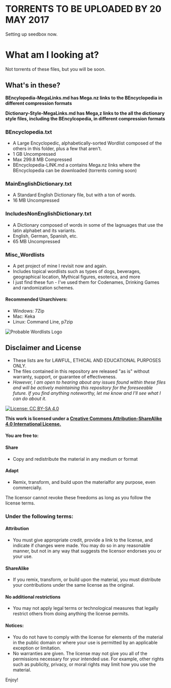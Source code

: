 # TORRENTS TO BE UPLOADED BY 20 MAY 2017
Setting up seedbox now.

# What am I looking at?
Not torrents of these files, but you will be soon.

## What's in these?

__BEncylopedia-MegaLinks.md has Mega.nz links to the BEncyclopedia in different compression formats__

__Dictionary-Style-MegaLinks.md has Mega,z links to the all the dictionary style files, including the BEncylcopedia, in different compression formats__

### BEncyclopedia.txt
  * A Large Encyclopedic, alphabetically-sorted Wordlist composed of the others in this folder, plus a few that aren't.
  * 1 GB Uncompressed
  * Max 299.8 MB Compressed
  * BEncyclopedia-LINK.md a contains Mega.nz links where the BEncyclopedia can be downloaded (torrents coming soon)
  
### MainEnglishDictionary.txt
  * A Standard English Dictionary file, but with a ton of words.
  * 16 MB Uncompressed
  
### IncludesNonEnglishDictionary.txt
  * A Dictionary composed of words in some of the lagnuages that use the latin alphabet and its variants.
  * English, German, Spanish, etc.
  * 65 MB Uncompressed

### Misc_Wordlists
  * A pet project of mine I revisit now and again.
  * Includes topical wordlists such as types of dogs, beverages, geographical location, Mythical figures, esoterica, and more
  * I just find these fun - I've used them for Codenames, Drinking Games and randomization schemes.

#### Recommended Unarchivers:
* Windows: 7Zip
* Mac: Keka
* Linux: Command Line, p7zip 
  
  
![Probable Wordlists Logo](https://raw.githubusercontent.com/berzerk0/Probable-Wordlists/master/ProbableWordlistLogo.png)

## Disclaimer and License
 + These lists are for LAWFUL, ETHICAL AND EDUCATIONAL PURPOSES ONLY.
 + The files contained in this repository are released "as is" without warranty, support, or guarantee of effectiveness. 
 + *However, I am open to hearing about any issues found within these files and will be actively maintaining this repository for the foreseeable future. If you find anything noteworthy, let me know and I'll see what I can do about it.*
 
 [![License: CC BY-SA 4.0](https://img.shields.io/badge/License-CC%20BY--SA%204.0-lightgrey.svg)](http://creativecommons.org/licenses/by-sa/4.0/)

 __This work is licensed under a [Creative Commons Attribution-ShareAlike 4.0 International License.](https://creativecommons.org/licenses/by-sa/4.0/)__
 
 #### You are free to:

#### Share
+ Copy and redistribute the material in any medium or format

#### Adapt
+ Remix, transform, and build upon the materialfor any purpose, even commercially.

The licensor cannot revoke these freedoms as long as you follow the license terms.

### Under the following terms:

#### Attribution 
+ You must give appropriate credit, provide a link to the license, and indicate if changes were made. You may do so in any reasonable manner, but not in any way that suggests the licensor endorses you or your use.
#### ShareAlike 
+ If you remix, transform, or build upon the material, you must distribute your contributions under the same license as the original.
#### No additional restrictions
+ You may not apply legal terms or technological measures that legally restrict others from doing anything the license permits.

#### Notices:
+ You do not have to comply with the license for elements of the material in the public domain or where your use is permitted by an applicable exception or limitation.
+ No warranties are given. The license may not give you all of the permissions necessary for your intended use. For example, other rights such as publicity, privacy, or moral rights may limit how you use the material.


Enjoy!


